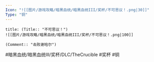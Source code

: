 ```yaml
---
Icon: "![[图片/游戏攻略/暗黑血统/暗黑血统III/奖杯/不可思议！.png|30]]"
Type: "铜"
---
```

```ad-common-bronze-trophy
title: (Title:: "不可思议！")
![[图片/游戏攻略/暗黑血统/暗黑血统III/奖杯/不可思议！.png|100]]

(Comment:: "击败谢哈尔")
```

#暗黑血统/暗黑血统III/奖杯/DLC/TheCrucible #奖杯 #铜
